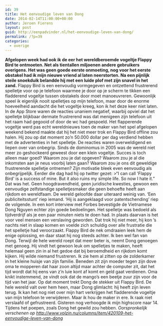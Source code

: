 ```yaml
---
id: 39
title: Het eenvoudige leven van Dong
date: 2014-02-14T11:00:00+00:00
author: Jeroen Fierens
layout: post
guid: http://eenpadvinder.nl/het-eenvoudige-leven-van-dong/
permalink: /?p=39
categories:
  - overige
---
```

**Afgelopen week had ook ik de eer het wereldberoemde vogeltje Flappy Bird te ontmoeten. Net als tientallen miljoenen andere gebruikers overigens. Het was geen goede eerste onmoeting, nog voor het eerste obstakel had ik mijn nieuwe vriend al laten neerstorten. Na een pijnlijk steile snoekduik belandde hij met een luide plof met zijn snavel in het zand.**   Flappy Bird is een eenvoudig vormgegeven en ontzettend frustrerend spelletje voor op je telefoon waarmee je door op je scherm te tikken een fladderend vogeltje tussen obstakels door moet manoeuvreren. Gewoonlijk speel ik eigenlijk nooit spelletjes op mijn telefoon, maar door de enorme hoeveelheid aandacht die het vogeltje kreeg, kon ik het deze keer niet laten. In de App Store waren de reacties unaniem negatief, waarbij opviel dat het spelletje blijkbaar dermate frustrerend was dat menigeen zijn telefoon uit het raam had gegooid of door de wc had gespoeld. Het flapperende vogeltje werd pas echt wereldnieuws toen de maker van het spel afgelopen weekend bekend maakte dat hij het niet meer trok en Flappy Bird offline zou halen. Hij zou op dat moment zo’n 50.000 dollar per dag verdiend hebben met de advertenties in het spelletje.  De reacties waren overweldigend en liepen over van onbegrip. Sinds de dominomus in 2005 was de wereld niet meer zo geshockeerd geweest door een klein vogeltje. Succes is toch alleen maar goed? Waarom zou je dat opgeven? Waarom zou je al die inkomsten aan je neus voorbij laten gaan? Waarom zou je ons dit geweldige frustrerende spelletje ontnemen? Zijn motivatie bleek even eenvoudig als onbegrijpelijk. Eerder die dag had hij op twitter gezet:   >“I can call 'Flappy Bird' is a success of mine. But it also ruins my simple life. So now I hate it.”   Dat was het. Geen hoogdravendheid, geen juridische kwesties, gewoon een eenvoudige zelfstandige spelletjesmaker die geen behoefte heeft aan rijkdom en wereldfaam. De wereld geloofde daar uiteraard weinig van. ‘Een publiciteitsstunt’ riep iemand. ‘Hij is aangeklaagd voor patentschending’ riep de volgende. In een kort interview met Forbes bevestigde de Vietnamese Dong Nguyen echter zijn goede bedoelingen. Het spelletje was bedoeld als tijdverdrijf als je een paar minuten niets te doen had. In plaats daarvan is het voor veel mensen een verslaving geworden. Dat trok hij niet meer, hij kon ’s nachts niet in slaap komen en voelde zich schuldig over alle frustratie die het spelletje had veroorzaakt. Flappy Bird de nek omdraaien leek hem de enige oplossing, en daar staat hij nog steeds achter.  Ik ben wel fan van Dong. Terwijl de hele wereld roept dat meer beter is, neemt Dong genoegen met genoeg. Hij vindt het gewoon leuk om spelletjes te maken, heeft helemaal geen zin in al het gedoe dat bij beroemdheid en rijkdom komt kijken. Hij wilde niemand frustreren. Ik zie hem al zitten op de zolderkamer in het kleine huisje van zijn familie. Beneden zit zijn moeder tegen zijn dove oma te mopperen dat haar zoon altijd maar achter de computer zit, dat het tijd wordt dat hij eens van z’n luie kont af komt en geld gaat verdienen. Oma knikt instemmend, ze vindt ook dat de mango’s een beetje zuur zijn voor de tijd van het jaar. Op dat moment trekt Dong de stekker uit Flappy Bird. De hele wereld valt over hem heen, maar Dong glimlacht: hij heeft zijn leven terug.  Ik kan het nog niet over mijn hart verkrijgen het fladderende vogeltje van mijn telefoon te verwijderen. Maar ik hou de maker in ere. Ik raak niet verslaafd of gefrustreerd. Gisteren nog verhoogde ik mijn highscore naar 14. Tijdens het poepen, zoals Dong het gewild zou hebben.  *Oorspronkelijk verschenen op http://www.volzin.nu/columns/item/420109-het-eenvoudige-leven-van-dong*